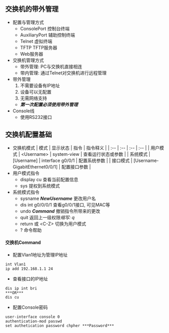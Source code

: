 ## 交换机的带外管理
- 配置与管理方式
	- ConsolePort 控制台终端
	- AuxiliaryPort 辅助控制终端
	- Telnet 虚拟终端
	- TFTP TFTP服务器
	- Web服务器
- 交换机管理方式
	- 带外管理: PC与交换机直接相连
	- 带内管理: 通过Telnet对交换机进行远程管理
- 带外管理
	1. 不需要设备有IP地址
	2. 设备可以无配置
	3. 无需网络支持
	- ***第一次配置必须使用带外管理***
- Console线
	- 使用RS232接口

## 交换机配置基础
- 交换机模式
| 模式 | 显示状态 | 指令 | 指令释义 |
| :-- | :-- | :-- | :-- |
| 用户模式 | \<Username\> | system-view | 查看运行状态或参数 |
| 系统模式 | [Username] | interface g0/0/1 | 配置系统参数 |
| 接口模式 | [Username-GigabitEthernet0/0/1] | 配置接口参数 |
- 用户模式指令
	- display cu 查看当前配置信息
	- sys 提权到系统模式
- 系统模式指令
	- sysname ***NewUsername*** 更改用户名
	- dis int g0/0/0/1 查看g0/0/1接口, 可见MAC等
	- undo ***Command*** 撤销指令所带来的更改
	- quit 返回上一级权限*缩写: q*
	- return 或 \<C-Z\> 切换为用户模式
	- ? 命令帮助

#### 交换机Command
- 配置Vlan1地址为管理IP地址
``` 
int Vlan1
ip add 192.168.1.1 24
```
- 查看接口的IP地址
```
dis ip int bri
***OR***
dis cu
```
- 配置Console密码
```
user-interface console 0
authentication-mod passwd
set authetication password chpher ***Password***
```
